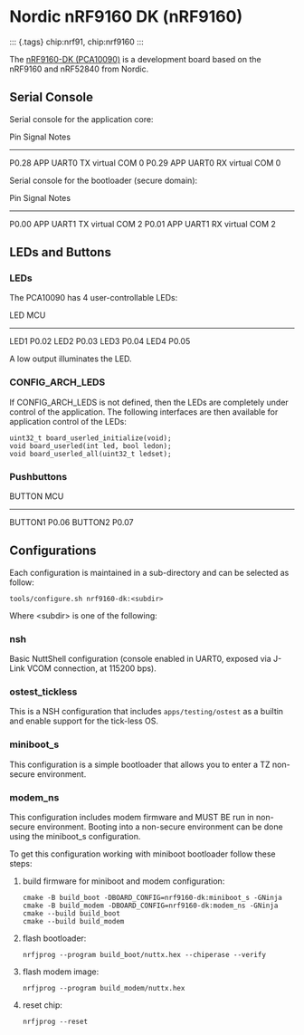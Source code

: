 Nordic nRF9160 DK (nRF9160)
===========================

::: {.tags}
chip:nrf91, chip:nrf9160
:::

The [nRF9160-DK
(PCA10090)](https://www.nordicsemi.com/Products/Development-hardware/nrf9160-dk)
is a development board based on the nRF9160 and nRF52840 from Nordic.

Serial Console
--------------

Serial console for the application core:

  Pin     Signal         Notes
  ------- -------------- ---------------
  P0.28   APP UART0 TX   virtual COM 0
  P0.29   APP UART0 RX   virtual COM 0

Serial console for the bootloader (secure domain):

  Pin     Signal         Notes
  ------- -------------- ---------------
  P0.00   APP UART1 TX   virtual COM 2
  P0.01   APP UART1 RX   virtual COM 2

LEDs and Buttons
----------------

### LEDs

The PCA10090 has 4 user-controllable LEDs:

  LED    MCU
  ------ -------
  LED1   P0.02
  LED2   P0.03
  LED3   P0.04
  LED4   P0.05

A low output illuminates the LED.

### CONFIG\_ARCH\_LEDS

If CONFIG\_ARCH\_LEDS is not defined, then the LEDs are completely under
control of the application. The following interfaces are then available
for application control of the LEDs:

    uint32_t board_userled_initialize(void);
    void board_userled(int led, bool ledon);
    void board_userled_all(uint32_t ledset);

### Pushbuttons

  BUTTON    MCU
  --------- -------
  BUTTON1   P0.06
  BUTTON2   P0.07

Configurations
--------------

Each configuration is maintained in a sub-directory and can be selected
as follow:

    tools/configure.sh nrf9160-dk:<subdir>

Where \<subdir\> is one of the following:

### nsh

Basic NuttShell configuration (console enabled in UART0, exposed via
J-Link VCOM connection, at 115200 bps).

### ostest\_tickless

This is a NSH configuration that includes `apps/testing/ostest` as a
builtin and enable support for the tick-less OS.

### miniboot\_s

This configuration is a simple bootloader that allows you to enter a TZ
non-secure environment.

### modem\_ns

This configuration includes modem firmware and MUST BE run in non-secure
environment. Booting into a non-secure environment can be done using the
miniboot\_s configuration.

To get this configuration working with miniboot bootloader follow these
steps:

1.  build firmware for miniboot and modem configuration:

        cmake -B build_boot -DBOARD_CONFIG=nrf9160-dk:miniboot_s -GNinja
        cmake -B build_modem -DBOARD_CONFIG=nrf9160-dk:modem_ns -GNinja
        cmake --build build_boot
        cmake --build build_modem

2.  flash bootloader:

        nrfjprog --program build_boot/nuttx.hex --chiperase --verify

3.  flash modem image:

        nrfjprog --program build_modem/nuttx.hex

4.  reset chip:

        nrfjprog --reset
